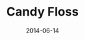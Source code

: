 ---
weight: 6
images:
- /images/IMG_5799_01.png
title: Candy Floss 
date: 2014-06-14
hideExif: false
tags:
- haveaseat
- archive # all posts
- nature
- travel
---